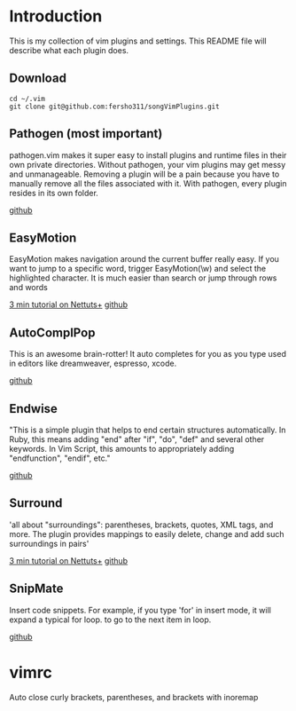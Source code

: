 # Introduction

This is my collection of vim plugins and settings. This README file will describe what each plugin does.

## Download

    cd ~/.vim
    git clone git@github.com:fersho311/songVimPlugins.git

## Pathogen (most important)

pathogen.vim makes it super easy to install plugins and runtime files in their own private directories. 
Without pathogen, your vim plugins may get messy and unmanageable. Removing a plugin will be a pain because you have to manually remove all the files associated with it. With pathogen, every plugin resides in its own folder.

[github](https://github.com/tpope/vim-pathogen)

## EasyMotion

EasyMotion makes navigation around the current buffer really easy. If you want to jump to a specific word, trigger EasyMotion(\\w) and select the highlighted character. It is much easier than search or jump through rows and words

[3 min tutorial on Nettuts+](http://net.tutsplus.com/tutorials/other/vim-essential-plugin-easymotion/)
[github](https://github.com/vim-scripts/EasyMotion)

## AutoComplPop

This is an awesome brain-rotter! It auto completes for you as you type used in editors like dreamweaver, espresso, xcode. 

[github](https://github.com/vim-scripts/AutoComplPop)

## Endwise

"This is a simple plugin that helps to end certain structures automatically.  In Ruby, this means adding "end" after "if", "do", "def" and several other keywords. In Vim Script, this amounts to appropriately adding "endfunction", "endif", etc."

[github](https://github.com/tpope/vim-endwise)

## Surround

'all about "surroundings": parentheses, brackets, quotes, XML tags, and more. The plugin provides mappings to easily delete, change and add such surroundings in pairs'

[3 min tutorial on Nettuts+](http://net.tutsplus.com/tutorials/other/vim-essential-plugin-surround/)
[github](https://github.com/tpope/vim-surround)

## SnipMate

Insert code snippets. For example, if you type 'for<tab>' in insert mode, it will expand a typical for loop. <tab> to go to the next item in loop.

[github](https://github.com/msanders/snipmate.vim)


# vimrc
Auto close curly brackets, parentheses, and brackets with inoremap
